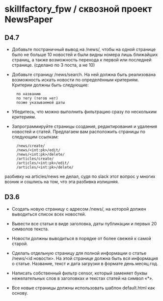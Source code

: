 # skillfactory_fpw / сквозной проект NewsPaper


## D4.7

- Добавьте постраничный вывод на /news/, чтобы на одной странице было не больше 10 новостей и были видны номера лишь ближайших страниц, а также возможность перехода к первой или последней странице. (сделано по 3 поста, а не 10)

- Добавьте страницу /news/search. На ней должна быть реализована возможность искать новости по определённым критериям. Критерии должны быть следующие:

        по названию
        по тегу (тегов нет)
        позже указываемой даты

- Убедитесь, что можно выполнить фильтрацию сразу по нескольким критериям.

- Запрограммируйте страницы создания, редактирования и удаления новостей и статей. Предлагаем вам расположить страницы по следующим ссылкам:

        /news/create/
        /news/<int:pk>/edit/
        /news/<int:pk>/delete/
        /articles/create/
        /articles/<int:pk>/edit/
        /articles/<int:pk>/delete/

разбивку на articles/news не делал, судя по slack этот вопрос у многих возник и сошлись на том, что эта разбивка излишняя.

## D3.6

- Создать новую страницу с адресом /news/, на которой должен выводиться список всех новостей.
- Вывести все статьи в виде заголовка, даты публикации и первых 20 символов текста.
- Новости должны выводиться в порядке от более свежей к самой старой.

- Сделать отдельную страницу для полной информации о статье /news/<id новости>. На этой странице должна быть вся информация о статье. Название, текст и дата загрузки в формате день.месяц.год.

- Написать собственный фильтр censor, который заменяет буквы нежелательных слов в заголовках и текстах статей на символ «*».

- Все новые страницы должны использовать шаблон default.html как основу.

